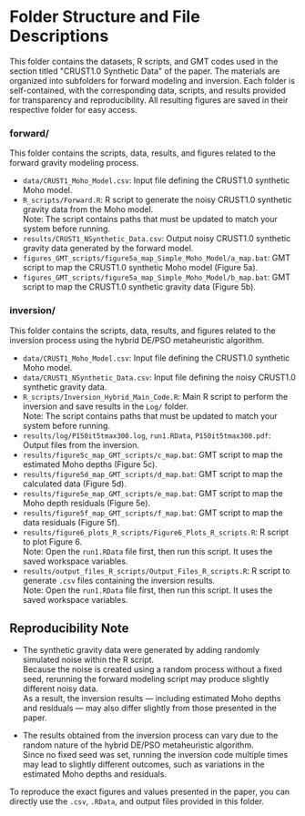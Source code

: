 # Folder Structure and File Descriptions

This folder contains the datasets, R scripts, and GMT codes used in the section titled "CRUST1.0 Synthetic Data" of the paper. 
The materials are organized into subfolders for forward modeling and inversion. 
Each folder is self-contained, with the corresponding data, scripts, and results provided for transparency and reproducibility.
All resulting figures are saved in their respective folder for easy access.

### forward/  
This folder contains the scripts, data, results, and figures related to the forward gravity modeling process.

- `data/CRUST1_Moho_Model.csv`: Input file defining the CRUST1.0 synthetic Moho model.  
- `R_scripts/Forward.R`: R script to generate the noisy CRUST1.0 synthetic gravity data from the Moho model.  
Note: The script contains paths that must be updated to match your system before running.  
- `results/CRUST1_NSynthetic_Data.csv`: Output noisy CRUST1.0 synthetic gravity data generated by the forward model.  
- `figures_GMT_scripts/figure5a_map_Simple_Moho_Model/a_map.bat`: GMT script to map the CRUST1.0 synthetic Moho model (Figure 5a).  
- `figures_GMT_scripts/figure5a_map_Simple_Moho_Model/b_map.bat`: GMT script to map the CRUST1.0 synthetic gravity data (Figure 5b).  

### inversion/  
This folder contains the scripts, data, results, and figures related to the inversion process using the hybrid DE/PSO metaheuristic algorithm.

- `data/CRUST1_Moho_Model.csv`: Input file defining the CRUST1.0 synthetic Moho model.  
- `data/CRUST1_NSynthetic_Data.csv`: Input file defining the noisy CRUST1.0 synthetic gravity data.  
- `R_scripts/Inversion_Hybrid_Main_Code.R`: Main R script to perform the inversion and save results in the `Log/` folder.  
Note: The script contains paths that must be updated to match your system before running.  
- `results/log/P150it5tmax300.log`, `run1.RData`, `P150it5tmax300.pdf`: Output files from the inversion.  
- `results/figure5c_map_GMT_scripts/c_map.bat`: GMT script to map the estimated Moho depths (Figure 5c).  
- `results/figure5d_map_GMT_scripts/d_map.bat`: GMT script to map the calculated data (Figure 5d).  
- `results/figure5e_map_GMT_scripts/e_map.bat`: GMT script to map the Moho depth residuals (Figure 5e).  
- `results/figure5f_map_GMT_scripts/f_map.bat`: GMT script to map the data residuals (Figure 5f).  
- `results/figure6_plots_R_scripts/Figure6_Plots_R_scripts.R`: R script to plot Figure 6.  
Note: Open the `run1.RData` file first, then run this script. It uses the saved workspace variables.  
- `results/output_files_R_scripts/Output_Files_R_scripts.R`: R script to generate `.csv` files containing the inversion results.  
Note: Open the `run1.RData` file first, then run this script. It uses the saved workspace variables.

 ## Reproducibility Note

- The synthetic gravity data were generated by adding randomly simulated noise within the R script.  
Because the noise is created using a random process without a fixed seed, rerunning the forward modeling script may produce slightly different noisy data.  
As a result, the inversion results — including estimated Moho depths and residuals — may also differ slightly from those presented in the paper.  

- The results obtained from the inversion process can vary due to the random nature of the hybrid DE/PSO metaheuristic algorithm.  
Since no fixed seed was set, running the inversion code multiple times may lead to slightly different outcomes, such as variations in the estimated Moho depths and residuals.

To reproduce the exact figures and values presented in the paper, you can directly use the `.csv`, `.RData`, and output files provided in this folder.

